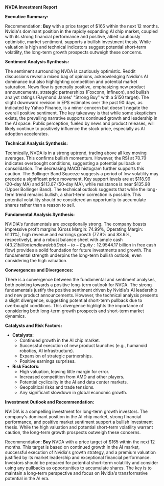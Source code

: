 **NVDA Investment Report**

**Executive Summary:**

Recommendation: **Buy** with a price target of $165 within the next 12 months. Nvidia's dominant position in the rapidly expanding AI chip market, coupled with its strong financial performance and positive, albeit cautiously optimistic, market sentiment, supports a bullish investment thesis. While valuation is high and technical indicators suggest potential short-term volatility, the long-term growth prospects outweigh these concerns.

**Sentiment Analysis Synthesis:**

The sentiment surrounding NVDA is cautiously optimistic. Reddit discussions reveal a mixed bag of opinions, acknowledging Nvidia's AI dominance but also highlighting competition and potential market saturation. News flow is generally positive, emphasizing new product announcements, strategic partnerships (Foxconn, Infineon), and bullish analyst ratings (Raymond James' "Strong Buy" with a $150 target). The slight downward revision in EPS estimates over the past 90 days, as indicated by Yahoo Finance, is a minor concern but doesn't negate the overall positive sentiment. The key takeaway is that while some skepticism exists, the prevailing narrative supports continued growth and leadership in the AI space. Public perception, fueled by news and product releases, will likely continue to positively influence the stock price, especially as AI adoption accelerates.

**Technical Analysis Synthesis:**

Technically, NVDA is in a strong uptrend, trading above all key moving averages. This confirms bullish momentum. However, the RSI at 70.70 indicates overbought conditions, suggesting a potential pullback or consolidation. The decreasing MACD histogram further supports this caution. The Bollinger Band Squeeze suggests a period of low volatility may precede a significant price movement. Key support levels are at $118.99 (20-day MA) and $113.67 (50-day MA), while resistance is near $135.98 (Upper Bollinger Band). The technical outlook suggests that while the long-term trend remains bullish, a short-term correction is possible. This potential volatility should be considered an opportunity to accumulate shares rather than a reason to sell.

**Fundamental Analysis Synthesis:**

NVIDIA's fundamentals are exceptionally strong. The company boasts impressive profit margins (Gross Margin: 74.99%, Operating Margin: 61.11%), high revenue and earnings growth (77.9% and 83.6%, respectively), and a robust balance sheet with ample cash ($43.21 billion) and low debt (Debt-to-Equity: 12.95%). While valuation metrics (Trailing P/E: 45.71, Forward P/E: 32.62, P/S: 25.11) are high, reflecting significant growth expectations, they are justified by Nvidia's dominant market position and exceptional financial performance. The company's ability to generate substantial cash flow ($44.17 billion in free cash flow) provides a solid foundation for future investments and growth. The fundamental strength underpins the long-term bullish outlook, even considering the high valuation.

**Convergences and Divergences:**

There is a convergence between the fundamental and sentiment analyses, both pointing towards a positive long-term outlook for NVDA. The strong fundamentals justify the positive sentiment driven by Nvidia's AI leadership and new product announcements. However, the technical analysis presents a slight divergence, suggesting potential short-term pullback due to overbought conditions. This divergence highlights the importance of considering both long-term growth prospects and short-term market dynamics.

**Catalysts and Risk Factors:**

*   **Catalysts:**
    *   Continued growth in the AI chip market.
    *   Successful execution of new product launches (e.g., humanoid robotics, AI infrastructure).
    *   Expansion of strategic partnerships.
    *   Positive earnings surprises.
*   **Risk Factors:**
    *   High valuation, leaving little margin for error.
    *   Increased competition from AMD and other players.
    *   Potential cyclicality in the AI and data center markets.
    *   Geopolitical risks and trade tensions.
    *   Any significant slowdown in global economic growth.

**Investment Outlook and Recommendation:**

NVIDIA is a compelling investment for long-term growth investors. The company's dominant position in the AI chip market, strong financial performance, and positive market sentiment support a bullish investment thesis. While the high valuation and potential short-term volatility warrant caution, the long-term growth prospects outweigh these concerns.

Recommendation: **Buy** NVDA with a price target of $165 within the next 12 months. This target is based on continued growth in the AI market, successful execution of Nvidia's growth strategy, and a premium valuation justified by its market leadership and exceptional financial performance. Investors should be prepared for potential short-term volatility and consider using any pullbacks as opportunities to accumulate shares. The key is to maintain a long-term perspective and focus on Nvidia's transformative potential in the AI era.
